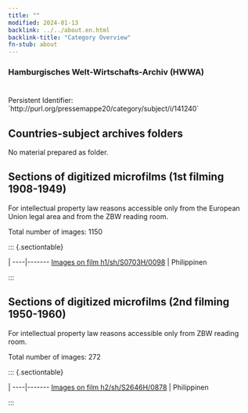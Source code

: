 ```yaml
---
title: ""
modified: 2024-01-13
backlink: ../../about.en.html
backlink-title: "Category Overview"
fn-stub: about
---
```


### Hamburgisches Welt-Wirtschafts-Archiv (HWWA)

# 

<div class="hint">Persistent Identifier: `http://purl.org/pressemappe20/category/subject/i/141240`</div>







## Countries-subject archives folders





No material prepared as folder.



<a id="filmsections" />

## Sections of digitized microfilms (1st filming 1908-1949)

<p>For intellectual property law reasons accessible only from the European Union legal area and from the ZBW reading room.</p>



<p>Total number of images: 1150</p>




::: {.sectiontable}

 | 
----|-------
<a class="btn" href="https://pm20.zbw.eu/film/h1/sh/S0703H/0098" rel="nofollow">Images on film h1/sh/S0703H/0098</a> | Philippinen


:::




## Sections of digitized microfilms (2nd filming 1950-1960)

<p>For intellectual property law reasons accessible only from ZBW reading room.</p>



<p>Total number of images: 272</p>




::: {.sectiontable}

 | 
----|-------
<a class="btn" href="https://pm20.zbw.eu/film/h2/sh/S2646H/0878" rel="nofollow">Images on film h2/sh/S2646H/0878</a> | Philippinen


:::
















